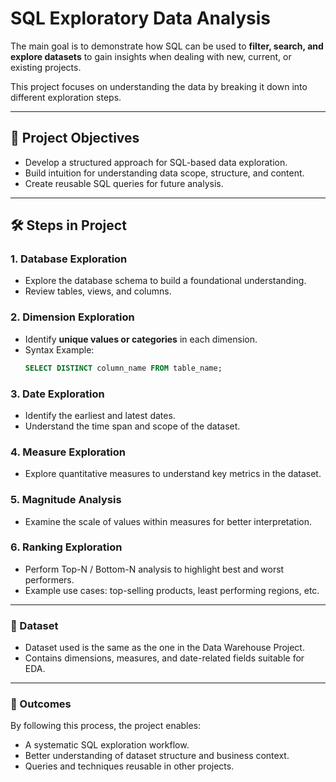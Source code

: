 # SQL Exploratory Data Analysis  

The main goal is to demonstrate how SQL can be used to **filter, search, and explore datasets** to gain insights when dealing with new, current, or existing projects.  

This project focuses on understanding the data by breaking it down into different exploration steps.  

---

## 🔎 Project Objectives
- Develop a structured approach for SQL-based data exploration.  
- Build intuition for understanding data scope, structure, and content.  
- Create reusable SQL queries for future analysis.  

---

## 🛠️ Steps in Project

### 1. Database Exploration
- Explore the database schema to build a foundational understanding.  
- Review tables, views, and columns.  

### 2. Dimension Exploration
- Identify **unique values or categories** in each dimension.  
- Syntax Example:  
  ```sql
  SELECT DISTINCT column_name FROM table_name;
  
### 3. Date Exploration
- Identify the earliest and latest dates.
- Understand the time span and scope of the dataset.

### 4. Measure Exploration
- Explore quantitative measures to understand key metrics in the dataset.

### 5. Magnitude Analysis
- Examine the scale of values within measures for better interpretation.

### 6. Ranking Exploration
- Perform Top-N / Bottom-N analysis to highlight best and worst performers.
- Example use cases: top-selling products, least performing regions, etc.
---
### 📂 Dataset
- Dataset used is the same as the one in the Data Warehouse Project.
- Contains dimensions, measures, and date-related fields suitable for EDA.
---
### 🚀 Outcomes
By following this process, the project enables:
- A systematic SQL exploration workflow.
- Better understanding of dataset structure and business context.
- Queries and techniques reusable in other projects.
